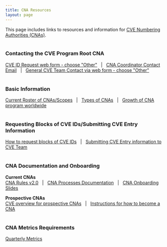 ```yaml
---
title: CNA Resources
layout: page
---
```

This page includes links to resources and information for [CVE Numbering Authorities (CNAs)](https://cve.mitre.org/cve/cna.html).    
&nbsp;    
                               
### Contacting the CVE Program Root CNA
[CVE ID Request web form - choose "Other"](https://cveform.mitre.org/)&nbsp;&nbsp;&nbsp;|&nbsp;&nbsp;&nbsp;[CNA Coordinator Contact Email](mailto:cna-coordinator@mitre.org)&nbsp;&nbsp;&nbsp;|&nbsp;&nbsp;&nbsp;[General CVE Team Contact via web form - choose "Other"](https://cveform.mitre.org/)
&nbsp;         
&nbsp;    
                               
### Basic Information                       
[Current Roster of CNAs/Scopes](https://cve.mitre.org/cve/request_id.html#cna_participants)&nbsp;&nbsp;&nbsp;|&nbsp;&nbsp;&nbsp;[Types of CNAs](https://cve.mitre.org/cve/cna.html#cna_types)&nbsp;&nbsp;&nbsp;|&nbsp;&nbsp;&nbsp;[Growth of CNA program worldwide](https://cve.mitre.org/cve/cna.html#cnas_growth)
&nbsp;         
&nbsp;    
                               
### Requesting Blocks of CVE IDs/Submitting CVE Entry Information
[How to request blocks of CVE IDs](https://cve.mitre.org/about/faqs.html#request_blocks_of_cve_ids)&nbsp;&nbsp;&nbsp;|&nbsp;&nbsp;&nbsp;[Submitting CVE Entry information to CVE Team](https://cve.mitre.org/cve/cna.html#submitting_cve_entry_info)
&nbsp;         
&nbsp;    
                               
### CNA Documentation and Onboarding       
**Current CNAs**        
[CNA Rules v2.0](https://cve.mitre.org/cve/cna/rules.html)&nbsp;&nbsp;&nbsp;|&nbsp;&nbsp;&nbsp;[CNA Processes Documentation](/docs/cna/processes_documentation/index.html)&nbsp;&nbsp;&nbsp;|&nbsp;&nbsp;&nbsp;[CNA Onboarding Slides](/docs/cna/onboarding/index.html)
&nbsp;        
                 
**Prospective CNAs**        
[CVE overview for prospective CNAs](https://cve.mitre.org/cve/cna/CVE_Overview_for_Prospective_CNAs_v1.0.pdf)&nbsp;&nbsp;&nbsp;|&nbsp;&nbsp;&nbsp;[Instructions for how to become a CNA](https://cve.mitre.org/cve/cna.html#become_a_cna)
&nbsp;         
&nbsp;    
                               
### CNA Metrics Requirements
[Quarterly Metrics](https://cve.mitre.org/cve/cna/rules.html#Appendix_G) 
